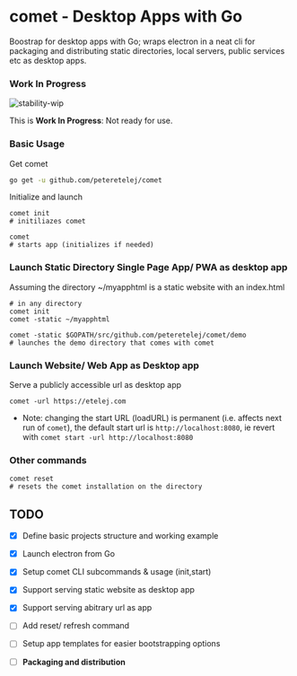 # comet - Desktop Apps with Go

Boostrap for desktop apps with Go; wraps electron in a neat cli for packaging and distributing  static directories, local servers, public services etc as desktop apps.

### Work In Progress
![stability-wip](https://img.shields.io/badge/stability-work_in_progress-lightgrey.svg)

This is __Work In Progress__: Not ready for use.


### Basic Usage

Get comet
``` bash
go get -u github.com/peteretelej/comet
```

Initialize and launch
```
comet init
# initiliazes comet

comet 
# starts app (initializes if needed)
```

### Launch Static Directory Single Page App/ PWA as desktop app
Assuming the directory ~/myapphtml is a static website with an index.html

```
# in any directory
comet init
comet -static ~/myapphtml

comet -static $GOPATH/src/github.com/peteretelej/comet/demo
# launches the demo directory that comes with comet
```

### Launch Website/ Web App as Desktop app

Serve a publicly accessible url as desktop app
```
comet -url https://etelej.com

```

- Note: changing the start URL (loadURL) is permanent (i.e. affects next run of `comet`),
  the default start url is `http://localhost:8080`, ie revert with `comet start -url http://localhost:8080`


### Other commands

```
comet reset 
# resets the comet installation on the directory
```


## TODO

- [x] Define basic projects structure and working example
- [x] Launch electron from Go
- [x] Setup comet CLI subcommands & usage (init,start)
- [x] Support serving static website as desktop app
- [x] Support serving abitrary url as app
- [ ] Add reset/ refresh command
- [ ] Setup app templates for easier bootstrapping options
- [ ] __Packaging and distribution__

